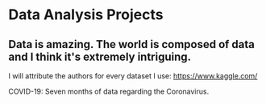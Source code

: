 # Data Analysis Projects

## Data is amazing. The world is composed of data and I think it's extremely intriguing.

I will attribute the authors for every dataset I use: https://www.kaggle.com/

COVID-19: Seven months of data regarding the Coronavirus.
